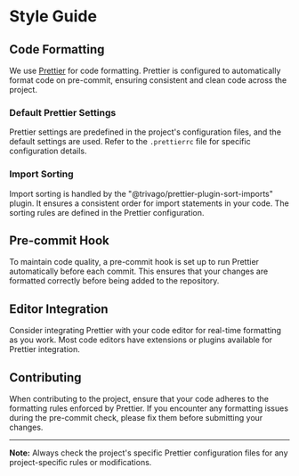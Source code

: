 # Style Guide

## Code Formatting

We use [Prettier](https://prettier.io/) for code formatting. Prettier is configured to automatically format code on pre-commit, ensuring consistent and clean code across the project.

### Default Prettier Settings

Prettier settings are predefined in the project's configuration files, and the default settings are used. Refer to the `.prettierrc` file for specific configuration details.

### Import Sorting

Import sorting is handled by the "@trivago/prettier-plugin-sort-imports" plugin. It ensures a consistent order for import statements in your code. The sorting rules are defined in the Prettier configuration.

## Pre-commit Hook

To maintain code quality, a pre-commit hook is set up to run Prettier automatically before each commit. This ensures that your changes are formatted correctly before being added to the repository.

## Editor Integration

Consider integrating Prettier with your code editor for real-time formatting as you work. Most code editors have extensions or plugins available for Prettier integration.

## Contributing

When contributing to the project, ensure that your code adheres to the formatting rules enforced by Prettier. If you encounter any formatting issues during the pre-commit check, please fix them before submitting your changes.

---

**Note:** Always check the project's specific Prettier configuration files for any project-specific rules or modifications.
